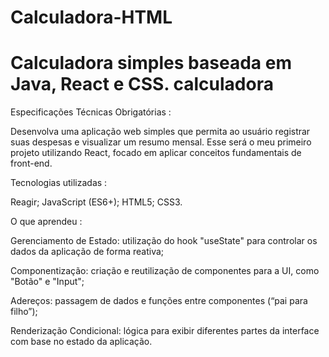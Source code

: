 # Calculadora-HTML

# Calculadora simples baseada em Java, React e CSS. calculadora

Especificações Técnicas Obrigatórias :

Desenvolva uma aplicação web simples que permita ao usuário registrar suas despesas e visualizar um resumo mensal. Esse será o meu primeiro projeto utilizando React, focado em aplicar conceitos fundamentais de front-end.

Tecnologias utilizadas :

Reagir; JavaScript (ES6+); HTML5; CSS3.

O que aprendeu :

Gerenciamento de Estado: utilização do hook "useState" para controlar os dados da aplicação de forma reativa;

Componentização: criação e reutilização de componentes para a UI, como "Botão" e "Input";

Adereços: passagem de dados e funções entre componentes (“pai para filho”);

Renderização Condicional: lógica para exibir diferentes partes da interface com base no estado da aplicação.

